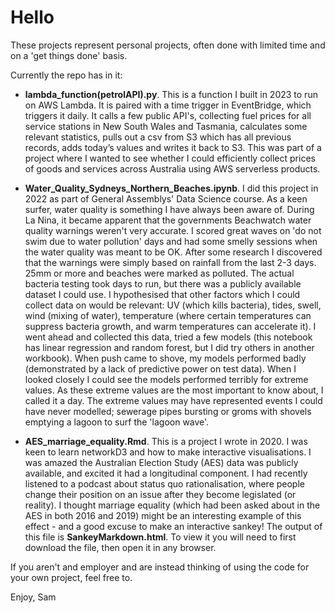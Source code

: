 # Hello

These projects represent personal projects, often done with limited time and on a 'get things done' basis.

Currently the repo has in it: 
- **lambda_function(petrolAPI).py**. This is a function I built in 2023 to run on AWS Lambda. It is paired with a time trigger in EventBridge, which triggers it daily. It calls a few public API's, collecting fuel prices for all service stations in New South Wales and Tasmania, calculates some relevant statistics, pulls out a csv from S3 which has all previous records, adds today’s values and writes it back to S3. This was part of a project where I wanted to see whether I could efficiently collect prices of goods and services across Australia using AWS serverless products.

- **Water_Quality_Sydneys_Northern_Beaches.ipynb**. I did this project in 2022 as part of General Assemblys' Data Science course. As a keen surfer, water quality is something I have always been aware of. During La Nina, it became apparent that the governments Beachwatch water quality warnings weren't very accurate. I scored great waves on 'do not swim due to water pollution' days and had some smelly sessions when the water quality was meant to be OK. After some research I discovered that the warnings were simply based on rainfall from the last 2-3 days. 25mm or more and beaches were marked as polluted. The actual bacteria testing took days to run, but there was a publicly available dataset I could use. I hypothesised that other factors which I could collect data on would be relevant: UV (which kills bacteria), tides, swell, wind (mixing of water), temperature (where certain temperatures can suppress bacteria growth, and warm temperatures can accelerate it). I went ahead and collected this data, tried a few models (this notebook has linear regression and random forest, but I did try others in another workbook). When push came to shove, my models performed badly (demonstrated by a lack of predictive power on test data). When I looked closely I could see the models performed terribly for extreme values. As these extreme values are the most important to know about, I called it a day. The extreme values may have represented events I could have never modelled; sewerage pipes bursting or groms with shovels emptying a lagoon to surf the 'lagoon wave'. 
    
- **AES_marriage_equality.Rmd**. This is a project I wrote in 2020. I was keen to learn networkD3 and how to make interactive visualisations. I was amazed the Australian Election Study (AES) data was publicly available, and excited it had a longitudinal component. I had recently listened to a podcast about status quo rationalisation, where people change their position on an issue after they become legislated (or reality). I thought marriage equality (which had been asked about in the AES in both 2016 and 2019) might be an interesting example of this effect - and a good excuse to make an interactive sankey! The output of this file is **SankeyMarkdown.html**. To view it you will need to first download the file, then open it in any browser.

If you aren't and employer and are instead thinking of using the code for your own project, feel free to.

Enjoy, 
Sam


